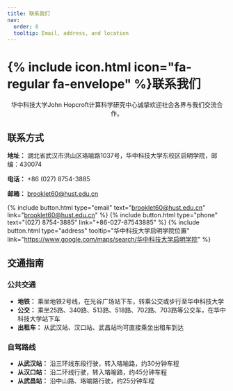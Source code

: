 ```yaml
---
title: 联系我们
nav:
  order: 6
  tooltip: Email, address, and location
---
```


# {% include icon.html icon="fa-regular fa-envelope" %}联系我们

<div align="center">华中科技大学John Hopcroft计算科学研究中心诚挚欢迎社会各界与我们交流合作。</div>

## 联系方式

**地址：** 湖北省武汉市洪山区珞喻路1037号，华中科技大学东校区启明学院，邮编：430074

**电话：** +86 (027) 8754-3885

**邮箱：** brooklet60@hust.edu.cn

{%
  include button.html
  type="email"
  text="brooklet60@hust.edu.cn"
  link="brooklet60@hust.edu.cn"
%}
{%
  include button.html
  type="phone"
  text="(027) 8754-3885"
  link="+86-027-87543885"
%}
{%
  include button.html
  type="address"
  tooltip="华中科技大学启明学院位置"
  link="https://www.google.com/maps/search/华中科技大学启明学院"
%}

## 交通指南

### 公共交通
- **地铁：** 乘坐地铁2号线，在光谷广场站下车，转乘公交或步行至华中科技大学
- **公交：** 乘坐25路、340路、513路、518路、702路、703路等公交车，在华中科技大学站下车
- **出租车：** 从武汉站、汉口站、武昌站均可直接乘坐出租车到达

### 自驾路线
- **从武汉站：** 沿三环线东段行驶，转入珞喻路，约30分钟车程
- **从汉口站：** 沿二环线行驶，转入珞喻路，约45分钟车程
- **从武昌站：** 沿中山路、珞喻路行驶，约25分钟车程
